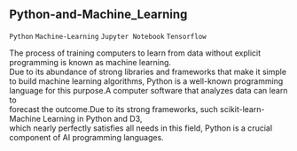 ## Python-and-Machine_Learning
`Python` `Machine-Learning` `Jupyter Notebook` `Tensorflow`
 
The process of training computers to learn from data without explicit programming is known as machine learning.     
Due to its abundance of strong libraries and frameworks that make it simple to build machine learning algorithms, 
Python is a well-known programming language for this purpose.A computer software that analyzes data can learn to   
forecast the outcome.Due to its strong frameworks, such scikit-learn-Machine Learning in Python and D3,     
which nearly perfectly satisfies all needs in this field, Python is a crucial component of AI programming languages.   
 
